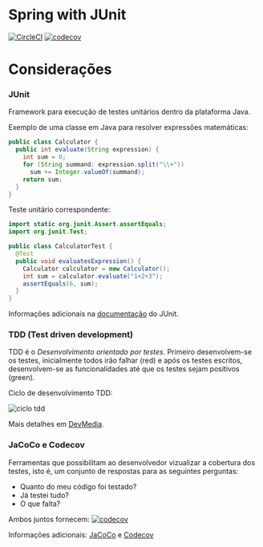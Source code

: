 # Spring with JUnit

[![CircleCI](https://circleci.com/gh/MarcusAdriano/spring-demo-tests.svg?style=shield)](https://circleci.com/gh/MarcusAdriano/spring-demo-tests)
[![codecov](https://codecov.io/gh/MarcusAdriano/spring-demo-tests/branch/master/graph/badge.svg)](https://codecov.io/gh/MarcusAdriano/spring-demo-tests)

# Considerações
### JUnit

Framework para execução de testes unitários dentro da plataforma Java.

Exemplo de uma classe em Java para resolver expressões matemáticas:
```java
public class Calculator {
  public int evaluate(String expression) {
    int sum = 0;
    for (String summand: expression.split("\\+"))
      sum += Integer.valueOf(summand);
    return sum;
  }
}
```

Teste unitário correspondente:
```java
import static org.junit.Assert.assertEquals;
import org.junit.Test;

public class CalculatorTest {
  @Test
  public void evaluatesExpression() {
    Calculator calculator = new Calculator();
    int sum = calculator.evaluate("1+2+3");
    assertEquals(6, sum);
  }
}
```

Informações adicionais na [documentação](https://github.com/junit-team/junit4/wiki/Getting-started)
do JUnit.

### TDD (Test driven development)

TDD é o *Desenvolvimento orientado por testes*. Primeiro desenvolvem-se os testes, 
inicialmente todos irão falhar (red) e após os testes escritos, desenvolvem-se as funcionalidades até que os testes sejam positivos (green).

Ciclo de desenvolvimento TDD: 

![ciclo tdd](https://arquivo.devmedia.com.br/marketing/img/18533/TDD.png)

Mais detalhes em [DevMedia](https://www.devmedia.com.br/test-driven-development-tdd-simples-e-pratico/18533).

### JaCoCo e Codecov

Ferramentas que possibilitam ao desenvolvedor vizualizar a cobertura dos testes, isto é, um conjunto de respostas para as
seguintes perguntas: 

* Quanto do meu código foi testado? 
* Já testei tudo?
* O que falta?

Ambos juntos fornecem: [![codecov](https://codecov.io/gh/MarcusAdriano/spring-demo-tests/branch/master/graph/badge.svg)](https://codecov.io/gh/MarcusAdriano/spring-demo-tests)

Informações adicionais: [JaCoCo](https://www.eclemma.org/jacoco/) e [Codecov](https://codecov.io)